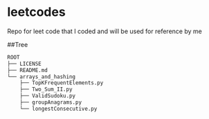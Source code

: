 # leetcodes
Repo for leet code that I coded and will be used for reference by me

##Tree
```bash
ROOT
├── LICENSE
├── README.md
└── arrays_and_hashing
    ├── TopKFrequentElements.py
    ├── Two_Sum_II.py
    ├── ValidSudoku.py
    ├── groupAnagrams.py
    └── longestConsecutive.py
```